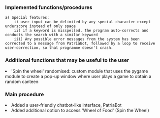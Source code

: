 ### Implemented functions/procedures
    a) Special features:
        i) user-input can be delimited by any special character except underscore instead of only space
        ii) if a keyword is misspelled, the program auto-corrects and conducts the search with a similar keyword
        iii) Any possible error messages from the system has been corrected to a message from PatriaBot, followed by a loop to receive user-correction, so that programme doesn't crash.

### Additional functions that may be useful to the user
<li>'Spin the wheel' randomised: custom module that uses the pygame module to create a pop-up window where user plays a game to obtain a random canteen </li>

### Main procedure
<li>Added a user-friendly chatbot-like interface, PatriaBot </li>
<li>Added additional option to access 'Wheel of Food' (Spin the Wheel)</li>
